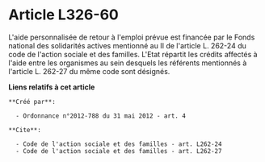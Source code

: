 # Article L326-60

L'aide personnalisée de retour à l'emploi prévue est financée par le Fonds national des solidarités actives mentionné au II
de l'article L. 262-24 du code de l'action sociale et des familles. L'Etat répartit les crédits affectés à l'aide entre les
organismes au sein desquels les référents mentionnés à l'article L. 262-27 du même code sont désignés.

**Liens relatifs à cet article**

	**Créé par**:

	  - Ordonnance n°2012-788 du 31 mai 2012 - art. 4

	**Cite**:

	  - Code de l'action sociale et des familles - art. L262-24
	  - Code de l'action sociale et des familles - art. L262-27
